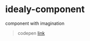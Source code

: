 # idealy-component
component with imagination
> codepen [link](https://codepen.io/collection/MgbkrL)